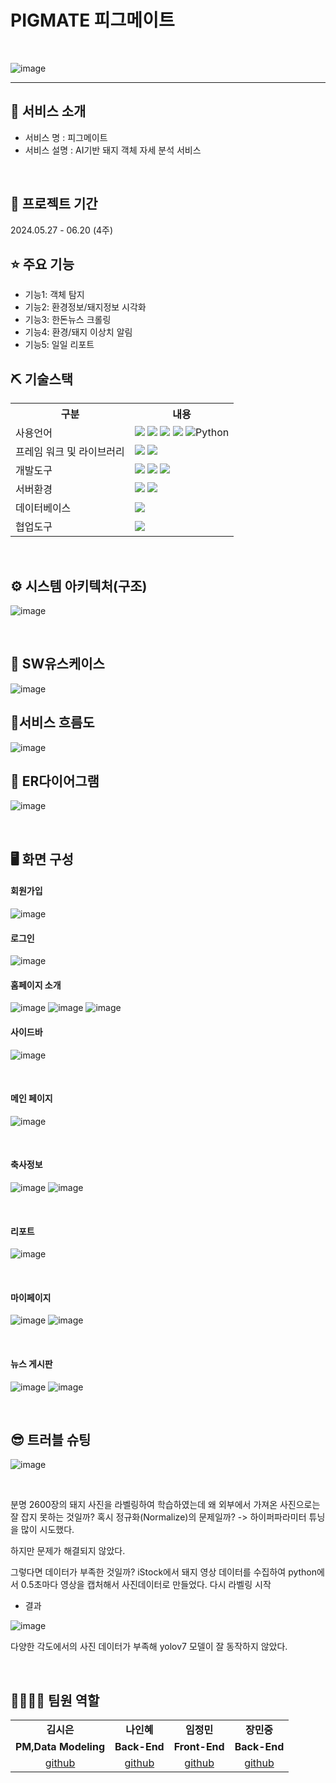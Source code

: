 # PIGMATE 피그메이트

<br>

![image](https://github.com/2023-SMHRD-KDT-AI-16/PIGMATE_repo/assets/157657483/dbe880f3-2182-4153-9e1b-ddbdfa7066a0)


<hr>

## 👀 서비스 소개
* 서비스 명 : 피그메이트
* 서비스 설명 : AI기반 돼지 객체 자세 분석 서비스
<br>

## 📅 프로젝트 기간
2024.05.27 - 06.20 (4주)
<br>

## ⭐ 주요 기능
* 기능1: 객체 탐지
* 기능2: 환경정보/돼지정보 시각화
* 기능3: 한돈뉴스 크롤링
* 기능4: 환경/돼지 이상치 알림
* 기능5: 일일 리포트

## ⛏ 기술스택
<table>
    <tr>
        <th>구분</th>
        <th>내용</th>
    </tr>
    <tr>
        <td>사용언어</td>
        <td>
            <img src="https://img.shields.io/badge/Java-007396?style=for-the-badge&logo=java&logoColor=white"/>
            <img src="https://img.shields.io/badge/HTML5-E34F26?style=for-the-badge&logo=HTML5&logoColor=white"/>
            <img src="https://img.shields.io/badge/CSS3-1572B6?style=for-the-badge&logo=CSS3&logoColor=white"/>
            <img src="https://img.shields.io/badge/JavaScript-F7DF1E?style=for-the-badge&logo=JavaScript&logoColor=white"/>
          <img alt="Python" src ="https://img.shields.io/badge/Python-3776AB.svg?&style=for-the-badge&logo=Python&logoColor=white"/>
        </td>
    </tr>
    <tr>
        <td>프레임 워크 및 라이브러리</td>
        <td>
            <img src="https://img.shields.io/badge/BootStrap-7952B3?style=for-the-badge&logo=BootStrap&logoColor=white"/>
            <img src="https://img.shields.io/badge/Spring-FFCD00?style=for-the-badge&logo=Spring&logoColor=white"/>
        </td>
    </tr>
    <tr>
        <td>개발도구</td>
        <td>
            <img src="https://img.shields.io/badge/Eclipse-2C2255?style=for-the-badge&logo=Eclipse&logoColor=white"/>         
            <img src="https://img.shields.io/badge/VSCode-007ACC?style=for-the-badge&logo=VisualStudioCode&logoColor=white"/>
            <img src="https://img.shields.io/badge/JupyterNotebook-FFCD00?style=for-the-badge&logo=JupyterNotebook&logoColor=white"/>
        </td>
    </tr>
    <tr>
        <td>서버환경</td>
        <td>
            <img src="https://img.shields.io/badge/Apache Tomcat-D22128?style=for-the-badge&logo=Apache Tomcat&logoColor=white"/>
          <img src="https://img.shields.io/badge/Flask-D22128?style=for-the-badge&logo=Flask&logoColor=white"/>
        </td>
    </tr>
    <tr>
        <td>데이터베이스</td>
        <td>
            <img src="https://img.shields.io/badge/MySQL 11g-F80000?style=for-the-badge&logo=MySQL&logoColor=white"/>
        </td>
    </tr>
    <tr>
        <td>협업도구</td>
        <td>
            <img src="https://img.shields.io/badge/GitHub-181717?style=for-the-badge&logo=GitHub&logoColor=white"/>
        </td>
    </tr>
</table>
<br>

## ⚙ 시스템 아키텍처(구조)
![image](https://github.com/2023-SMHRD-KDT-AI-16/PIGMATE_repo/assets/157657483/f0b66352-eecc-490d-b2fb-efdd52bb20a6)


<br>

## 📌 SW유스케이스
![image](https://github.com/2023-SMHRD-KDT-AI-16/PIGMATE_repo/assets/157657483/d28b324b-1287-436f-8a89-a64de1aad0d9)


## 📌서비스 흐름도
![image](https://github.com/2023-SMHRD-KDT-AI-16/PIGMATE_repo/assets/157657483/785aea78-68c2-4115-b4eb-2f4132829340)
<br>

## 📌 ER다이어그램

![image](https://github.com/2023-SMHRD-KDT-AI-16/PIGMATE_repo/assets/157657483/3859c8da-0f61-4f08-95c1-88553ca5805d)


<br>

## 🖥 화면 구성

#### 회원가입
![image](https://github.com/2023-SMHRD-KDT-AI-16/PIGMATE_repo/assets/157657483/68662649-0dd8-46f1-b6a5-a8f52fdd2f68)
<br>

#### 로그인
![image](https://github.com/2023-SMHRD-KDT-AI-16/PIGMATE_repo/assets/157657483/77e7b05e-492c-4856-a81d-0d74371c6987)
<br>

#### 홈페이지 소개
![image](https://github.com/2023-SMHRD-KDT-AI-16/PIGMATE_repo/assets/157657483/85924ade-ed6f-4f97-8d53-c61f2b853a35)
![image](https://github.com/2023-SMHRD-KDT-AI-16/PIGMATE_repo/assets/157657483/facc65c2-29d6-4e41-8046-3d0d38f07e95)
![image](https://github.com/2023-SMHRD-KDT-AI-16/PIGMATE_repo/assets/157657483/d2cb64b9-566b-4396-aa51-33b26794de9d)
#### 사이드바

![image](https://github.com/2023-SMHRD-KDT-AI-16/PIGMATE_repo/assets/157657483/1e8ec1a0-9b57-44d5-87bc-eebbd46a195b)


<br>

#### 메인 페이지
![image](https://github.com/2023-SMHRD-KDT-AI-16/PIGMATE_repo/assets/157657483/fbc0a00d-07b6-429f-bff3-ae28c1a2da20)

<br>

#### 축사정보
![image](https://github.com/2023-SMHRD-KDT-AI-16/PIGMATE_repo/assets/157657483/429caab0-668e-4f2b-886e-560cc2209bd5)
![image](https://github.com/2023-SMHRD-KDT-AI-16/PIGMATE_repo/assets/157657483/bddc719e-2b2f-4901-bce6-0520786bedbe)

<br>

#### 리포트
![image](https://github.com/2023-SMHRD-KDT-AI-16/PIGMATE_repo/assets/157657483/247b024c-5db1-416e-bfae-2f4d25f951b2)

<br>

#### 마이페이지
![image](https://github.com/2023-SMHRD-KDT-AI-16/PIGMATE_repo/assets/157657483/998c0617-c0c7-47d0-9cd4-fb3cbc6874c2)
![image](https://github.com/2023-SMHRD-KDT-AI-16/PIGMATE_repo/assets/157657483/6fb9f241-d040-457c-97c5-97a4f43c01b5)

<br>

#### 뉴스 게시판
![image](https://github.com/2023-SMHRD-KDT-AI-16/PIGMATE_repo/assets/157657483/b8ea4cf4-285a-4055-aa21-a7d036019206)
![image](https://github.com/2023-SMHRD-KDT-AI-16/PIGMATE_repo/assets/157657483/cacd420b-0ddd-4af1-b8c3-bf19f0dba381)

<br>

## 😎 트러블 슈팅
![image](https://github.com/2023-SMHRD-KDT-AI-16/PIGMATE_repo/assets/157657483/1f7c2322-d4d2-473f-83cf-a326dcb52885)

<br>

분명 2600장의 돼지 사진을 라벨링하여 학습하였는데 왜 외부에서 가져온 사진으로는 잘 잡지 못하는 것일까? 혹시 정규화(Normalize)의 문제일까? -> 하이퍼파라미터 튜닝을 많이 시도했다.

하지만 문제가 해결되지 않았다. 

그렇다면 데이터가 부족한 것일까?
iStock에서 돼지 영상 데이터를 수집하여 python에서 0.5초마다 영상을 캡처해서 사진데이터로 만들었다.
다시 라벨링 시작

- 결과
  <br>

![image](https://github.com/2023-SMHRD-KDT-AI-16/PIGMATE_repo/assets/157657483/f4c1c0e8-4c6c-45d4-ab54-e1fefc1b7925)

  
다양한 각도에서의 사진 데이터가 부족해 yolov7 모델이 잘 동작하지 않았다.


<br>

## 👨‍👩‍👦‍👦 팀원 역할


<table>
  <tr>
    <td align="center"><strong>김시은</strong></td>
    <td align="center"><strong>나인혜</strong></td>
    <td align="center"><strong>임정민</strong></td>
    <td align="center"><strong>장민중</strong></td>
  </tr>
  <tr>
    <td align="center"><b>PM,Data Modeling</b></td>
    <td align="center"><b>Back-End</b></td>
    <td align="center"><b>Front-End</b></td>
    <td align="center"><b>Back-End</b></td>
  </tr>
  <tr>
    <td align="center"><a href="https://github.com/자신의username작성해주세요" target='_blank'>github</a></td>
    <td align="center"><a href="https://github.com/자신의username작성해주세요" target='_blank'>github</a></td>
    <td align="center"><a href="https://github.com/duggie27" target='_blank'>github</a></td>
    <td align="center"><a href="https://github.com/자신의username작성해주세요" target='_blank'>github</a></td>
  </tr>
</table>

